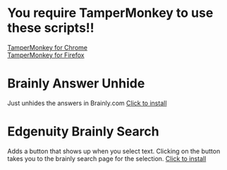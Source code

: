 # You require TamperMonkey to use these scripts!!
<div>
<a href="https://chrome.google.com/webstore/detail/tampermonkey/dhdgffkkebhmkfjojejmpbldmpobfkfo?hl=en">TamperMonkey for Chrome</a>
</div>
<div>
<a href="https://addons.mozilla.org/en-US/firefox/addon/tampermonkey/">TamperMonkey for Firefox</a>
</div>

# Brainly Answer Unhide

Just unhides the answers in Brainly.com
<a href="https://raw.githubusercontent.com/Subatomicmc/Edgenuity-Brainly-Scripts/master/BrainlyAnswerUnhider.user.js">Click to install</a>

# Edgenuity Brainly Search
Adds a button that shows up when you select text. Clicking on the button takes you to the brainly search page for the selection.
<a href="https://raw.githubusercontent.com/Subatomicmc/Edgenuity-Brainly-Scripts/master/EdgenuityEasyBrainlySearch.user.js">Click to install</a>
